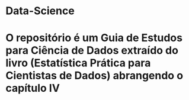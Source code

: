 # Data-Science
# O repositório é um Guia de Estudos para Ciência de Dados extraído do livro (Estatística Prática para Cientistas de Dados) abrangendo o capítulo IV
